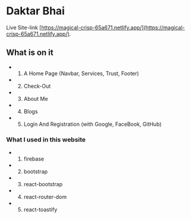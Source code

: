 # Daktar Bhai

Live Site-link [https://magical-crisp-65a671.netlify.app/](https://magical-crisp-65a671.netlify.app/).

## What is on it 

* 1. A Home Page (Navbar, Services, Trust, Footer)
* 2. Check-Out 
* 3. About Me 
* 4. Blogs 
* 5. Login And Registration (with Google, FaceBook, GitHub)

### What I used in this website

* 1. firebase
* 2. bootstrap
* 3. react-bootstrap
* 4. react-router-dom
* 5. react-toastify
